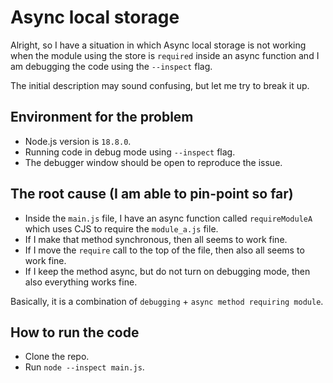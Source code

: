 # Async local storage

Alright, so I have a situation in which Async local storage is not working when the module using the store is `required` inside an async function and I am debugging the code using the `--inspect` flag.

The initial description may sound confusing, but let me try to break it up.

## Environment for the problem

- Node.js version is `18.8.0`.
- Running code in debug mode using `--inspect` flag.
- The debugger window should be open to reproduce the issue.

## The root cause (I am able to pin-point so far)

- Inside the `main.js` file, I have an async function called `requireModuleA` which uses CJS to require the `module_a.js` file.
- If I make that method synchronous, then all seems to work fine.
- If I move the `require` call to the top of the file, then also all seems to work fine.
- If I keep the method async, but do not turn on debugging mode, then also everything works fine.

Basically, it is a combination of `debugging` + `async method requiring module`.

## How to run the code

- Clone the repo.
- Run `node --inspect main.js`.